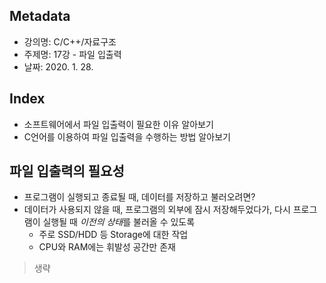 ## Metadata
- 강의명: C/C++/자료구조
- 주제명: 17강 - 파일 입출력
- 날짜: 2020. 1. 28.

## Index
- 소프트웨어에서 파일 입출력이 필요한 이유 알아보기
- C언어를 이용하여 파일 입출력을 수행하는 방법 알아보기

## 파일 입출력의 필요성
- 프로그램이 실행되고 종료될 때, 데이터를 저장하고 불러오려면?
- 데이터가 사용되지 않을 때, 프로그램의 외부에 잠시 저장해두었다가, 다시 프로그램이 실행될 때 *이전의 상태*를 불러올 수 있도록
  - 주로 SSD/HDD 등 Storage에 대한 작업
  - CPU와 RAM에는 휘발성 공간만 존재

> 생략
